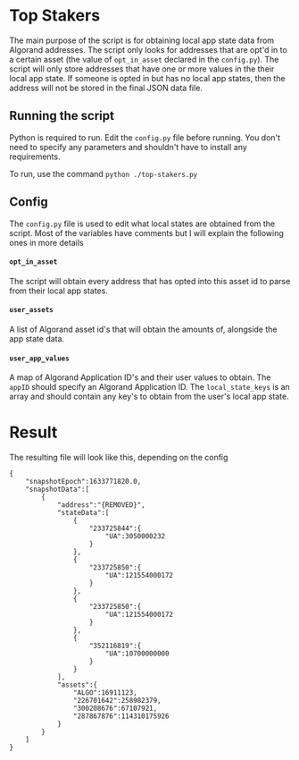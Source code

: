 # Top Stakers

The main purpose of the script is for obtaining local app state data from Algorand addresses. The script only looks for addresses that are opt'd in to a certain asset (the value of `opt_in_asset` declared in the `config.py`). The script will only store addresses that have one or more values in the their local app state. If someone is opted in but has no local app states, then the address will not be stored in the final JSON data file.

## Running the script

Python is required to run. Edit the `config.py` file before running. You don't need to specify any parameters and shouldn't have to install any requirements.

To run, use the command `python ./top-stakers.py`

## Config

The `config.py` file is used to edit what local states are obtained from the script. Most of the variables have comments but I will explain the following ones in more details

#### `opt_in_asset`

The script will obtain every address that has opted into this asset id to parse from their local app states.

#### `user_assets`

A list of Algorand asset id's that will obtain the amounts of, alongside the app state data.

#### `user_app_values`

A map of Algorand Application ID's and their user values to obtain. The `appID` should specify an Algorand Application ID. The `local_state_keys` is an array and should contain any key's to obtain from the user's local app state.

# Result

The resulting file will look like this, depending on the config

```
{
    "snapshotEpoch":1633771820.0,
    "snapshotData":[
        {
            "address":"{REMOVED}",
            "stateData":[
                {
                    "233725844":{
                        "UA":3050000232
                    }
                },
                {
                    "233725850":{
                        "UA":121554000172
                    }
                },
                {
                    "233725850":{
                        "UA":121554000172
                    }
                },
                {
                    "352116819":{
                        "UA":10700000000
                    }
                }
            ],
            "assets":{
                "ALGO":16911123,
                "226701642":258982379,
                "300208676":67107921,
                "287867876":114310175926
            }
        }
    ]
}
```